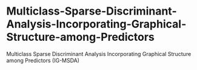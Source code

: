 # Multiclass-Sparse-Discriminant-Analysis-Incorporating-Graphical-Structure-among-Predictors
Multiclass Sparse Discriminant Analysis Incorporating Graphical Structure among Predictors (IG-MSDA)
